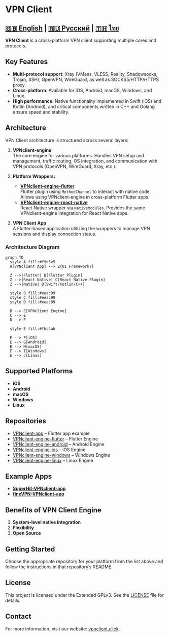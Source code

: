 # VPN Client

[🇬🇧 English](README.md) | [🇷🇺 Русский](README_ru.md) |  [🇹🇭 ไทย](README_th.md)
---

**VPN Client** is a cross-platform VPN client supporting multiple cores and protocols.

## Key Features

- **Multi-protocol support**: Xray (VMess, VLESS, Reality, Shadowsocks, Trojan, SSH), OpenVPN, WireGuard, as well as SOCKS5/HTTP/HTTPS proxy.
- **Cross-platform**: Available for iOS, Android, macOS, Windows, and Linux.
- **High performance**: Native functionality implemented in Swift (iOS) and Kotlin (Android), and critical components written in C++ and Golang ensure speed and stability.

## Architecture

VPN Client architecture is structured across several layers:

1. **VPNclient-engine**  
   The core engine for various platforms. Handles VPN setup and management, traffic routing, OS integration, and communication with VPN protocols (OpenVPN, WireGuard, Xray, etc.).

2. **Platform Wrappers:**
   - **[VPNclient-engine-flutter](https://github.com/VPNclient/VPNclient-engine-flutter)**  
     Flutter plugin using `MethodChannel` to interact with native code. Allows using VPNclient-engine in cross-platform Flutter apps.
   - **[VPNclient-engine-react-native](https://github.com/VPNclient/VPNclient-engine-flutter)**  
     React Native wrapper via `NativeModules`. Provides the same VPNclient-engine integration for React Native apps.

3. **VPN Client App**  
   A Flutter-based application utilizing the wrappers to manage VPN sessions and display connection status.

### Architecture Diagram

```mermaid
graph TD
  style A fill:#f9d5e5
  A[VPNclient App] --> Z{UI Framework?}

  Z -->|Flutter| B[Flutter Plugin]
  Z -->|React Native| C[React Native Plugin]
  Z -->|Native| D[Swift/Kotlin/C++]

  style B fill:#eeac99
  style C fill:#eeac99
  style D fill:#eeac99

  B --> E[VPNclient Engine]
  C --> E
  D --> E

  style E fill:#fbc4ab

  E --> F[iOS]
  E --> G[Android]
  E --> H[macOS]
  E --> I[Windows]
  E --> J[Linux]
```

## Supported Platforms

- **iOS**
- **Android**
- **macOS**
- **Windows**
- **Linux**

## Repositories

- [VPNclient-app](https://github.com/VPNclient/VPNclient-app) – Flutter app example
- [VPNclient-engine-flutter](https://github.com/VPNclient/VPNclient-engine-flutter) – Flutter Engine
- [VPNclient-engine-android](https://github.com/VPNclient/VPNclient-engine-android) – Android Engine
- [VPNclient-engine-ios](https://github.com/VPNclient/VPNclient-engine-ios) – iOS Engine
- [VPNclient-engine-windows](https://github.com/VPNclient/VPNclient-engine-windows) – Windows Engine
- [VPNclient-engine-linux](https://github.com/VPNclient/VPNclient-engine-linux) – Linux Engine

## Example Apps

- **[SuperHit-VPNclient-app](https://github.com/VPNclient/SuperHit-VPNclient-app)**
- **[fineVPN-VPNclient-app](https://github.com/VPNclient/fineVPN-VPNclient-app)**

## Benefits of VPN Client Engine

1. **System-level native integration**
2. **Flexibility**
3. **Open Source**

## Getting Started

Choose the appropriate repository for your platform from the list above and follow the instructions in that repository’s README.

## License

This project is licensed under the Extended GPLv3. See the [LICENSE](LICENSE.md) file for details.

## Contact

For more information, visit our website: [vpnclient.click](https://vpnclient.click/).
